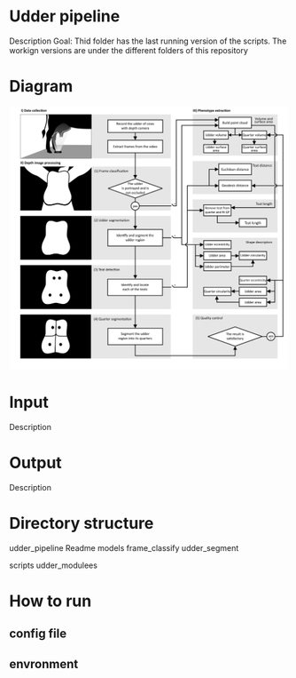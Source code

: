 # Udder pipeline 
Description
Goal: 
Thid folder has the last running version of the scripts. 
The workign versions are under the different folders of this repository

# Diagram
<img src = "diagram\udder_flowchart.png" width = 600>

# Input
Description

# Output
Description

# Directory structure

udder_pipeline
  Readme
  models
    frame_classify
    udder_segment

  scripts
    udder_modulees

# How to run

## config file

## envronment